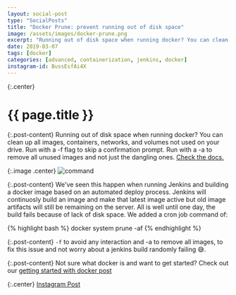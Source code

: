 ```yaml
---
layout: social-post
type: "SocialPosts"
title: "Docker Prune: prevent running out of disk space"
image: /assets/images/docker-prune.png
excerpt: "Running out of disk space when running docker? You can clean up all images, containers, networks, and volumes not used on your drive."
date: 2019-03-07
tags: [docker]
categories: [advanced, containerization, jenkins, docker]
instagram-id: BussEsfAi4X
---
```

{:.center}
# {{ page.title }}

{:.post-content}
Running out of disk space when running docker? You can clean up all images, 
containers, networks, and volumes not used on your drive. Run with a -f flag to 
skip a confirmation prompt. Run with a -a to remove all unused images and not 
just the dangling ones. <a href="https://docs.docker.com/engine/reference/commandline/system_prune/" target="_blank">Check the docs.</a>

{:.image .center}
![command]({{page.image}})

{:.post-content}
We've seen this happen when running Jenkins and building a docker image based 
on an automated deploy process. Jenkins will continuosly build an image
and make that latest image active but old image artifacts will still be remaining
on the server. All is well until one day, the build fails because of lack 
of disk space. We added a cron job command of:

{% highlight bash %}
docker system prune -af
{% endhighlight %}

{:.post-content}
`-f` to avoid any interaction and -a to remove all images, to fix this issue and
not worry about a jenkins build randomly failing 😅.

{:.post-content}
Not sure what docker is and want to get started? Check out our 
[getting started with docker post](/blog/getting-started-with-docker/)

{:.center}
<a class="insta-link" href="https://www.instagram.com/p/{{page.instagram-id}}" target="_blank">Instagram Post</a>

